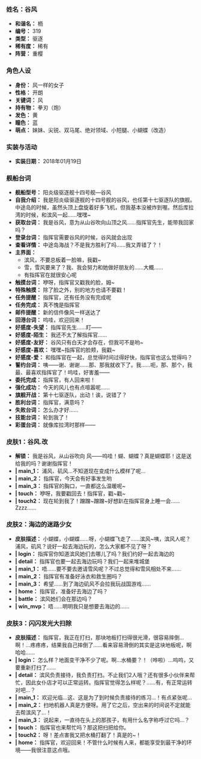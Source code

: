 ### 姓名：谷风
* **和谐名：** 栭
* **编号：** 319
* **类型：** 驱逐
* **稀有度：** 稀有
* **阵营：** 重樱


### 角色人设
* **身份：** 风一样的女子
* **性格：** 开朗
* **关键词：** 风
* **持有物：** 拳刃（炮）
* **发色：** 黄
* **瞳色：** 蓝
* **萌点：** 妹妹、尖锐、双马尾、绝对领域、小短腿、小蝴蝶（改造）


### 实装与活动
* **实装日期：** 2018年01月19日


### 舰船台词
* **舰船型号：** 阳炎级驱逐舰十四号舰—谷风
* **自我介绍：** 我是阳炎级驱逐舰的十四号舰的谷风，也任第十七驱逐队的旗舰。中途岛的时候，虽然头顶上盘旋着好多飞机，但我基本没被炸到喔。然后库拉湾的时候，和滨风一起……嘿嘿~
* **获取台词：** 我是谷风，意为从山谷吹向山顶之风……指挥官先生，能带我回家吗？
* **登录台词：** 指挥官需要谷风的时候，谷风就会出现
* **查看详情：** 中途岛海战？不是我方胜利了吗……我又弄错了？！
* **主界面：**
  * 滨风，不要总板着一脸嘛，我戳~
  * 雪，雪风要来了？我、我会努力和她做好朋友的……大概……
  * 有指挥官在就很安心呢
* **触摸台词：** 咿呀，指挥官又戳我的脸，姆~
* **特殊触摸：** 除了脸之外，别的地方也请不要戳！
* **任务提醒：** 指挥官，还有任务没有完成呢
* **任务完成：** 真不愧是指挥官
* **邮件提醒：** 新的信件像风一样送达了
* **回港台词：** 呜哇，欢迎回来！
* **好感度-失望：** 指挥官先生……盯——
* **好感度-陌生：** 我还不太了解指挥官……
* **好感度-友好：** 谷风只有白天才会存在，但我可不是哟~
* **好感度-喜欢：** 嘿嘿~指挥官的脸颊，我戳~
* **好感度-爱：** 和指挥官在一起，总觉得时间过得好快，指挥官也这么觉得吗？
* **誓约台词：** 咦——谢、谢谢……那、那我就收下了。我……呃，那、那个，我最、最喜欢指挥官了！呜哇，好害羞——
* **委托完成：** 指挥官，有人回来啦！
* **强化成功：** 今天的风儿也有点喧嚣呢……
* **旗舰开战：** 第十七驱逐队，出动！诶，说错了？
* **胜利台词：** 指挥官，满意吗？
* **失败台词：** 怎么办才好……
* **技能台词：** 轮到我了！
* **彩蛋台词：** 就像库拉湾时那样——


### 皮肤1：谷风.改
* **解锁：** 我是谷风，从山谷吹向  风——呜哇！蝴、蝴蝶？真是蝴蝶耶！这是送给我的吗？谢谢指挥官！
* **| main_1：** 浦风、矶风…不知道现在变成什么模样了呢…
* **| main_2：** 指挥官，今天会有好事发生哟
* **| main_3：** 指挥官的胸口，一直都这么温暖呢~
* **| touch：** 咿呀，我要戳回去！指挥官，戳~戳~
* **| touch2：** 现在轮到我了！蹭蹭~蹭蹭~好想趴在指挥官身上睡一会……Zzzz……


### 皮肤2：海边的迷路少女
* **皮肤描述：** 小蝴蝶，小蝴蝶……呀，小蝴蝶飞走了……滨风~咦，滨风人呢？浦风，矶风？说好一起去海边玩的，怎么大家都不见了呀？
* **| login：** 指挥官你知道滨风她们去哪儿了吗？我们约好一起去海边的
* **| detail：** 指挥官也要一起去海边玩吗？我们一起来堆城堡
* **| main_1：** 唔……要不要去邀请雪风呢？不过总觉得和雪风相处不来……
* **| main_2：** 指挥官有准备好泳衣和救生圈吗？
* **| main_3：** 希望……到了海边矶风不会拉我玩战国游戏……
* **| home：** 指挥官，准备好去海边了吗？
* **| battle：** 滨风她们会在那边吗？
* **| win_mvp：** 唔……明明我只是想要去海边的……


### 皮肤3：闪闪发光大扫除
* **皮肤描述：** 指挥官，我正在打扫，那块地板打扫得很光滑，很容易摔倒…啊！…疼疼疼，结果我自己摔倒了……看来容易滑倒的其实是这块地板呢，啊哈哈……
* **| login：** 怎么样？地面变干净不少了呢。啊…水桶要？！（哗啦）…呜呜，又要重新打扫了……
* **| detail：** 滨风负责接待，我负责打扫。不止我们2人哦？还有很多小伙伴来帮忙，因此女仆店才可以正常运转。指挥官觉得怎么样呢？……有，有正常运转对吧…？
* **| main_1：** 欢迎光临…这、这是为了到时候负责接待的练习…！有点紧张呢…
* **| main_2：** 扫地机器人真是方便呀。用了它之后，空出来的时间说不定就能去帮滨风了…！
* **| main_3：** 说起来，一直待在头上的那孩子，有用什么名字称呼过它吗…？
* **| touch：** 指挥官也来帮忙吗？那这把扫把给你。
* **| touch2：** 呀！差点害我又把水桶打翻了！真是的~！
* **| home：** 指挥官，欢迎回来！不管什么时候有人来，都能享受到最干净的环境——我很注意这点哦。
